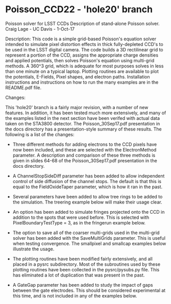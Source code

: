 # Poisson_CCD22 - 'hole20' branch
Poisson solver for LSST CCDs
Description of stand-alone Poisson solver.
Craig Lage - UC Davis - 1-Oct-17

Description: This code is a simple grid-based Poisson's equation solver intended to simulate pixel distortion effects in thick fully-depleted CCD's to be used in the LSST digital camera.  The code builds a 3D rectilinear grid to represent a portion of the CCD, assigns the appropriate charge densities and applied potentials, then solves Poisson's equation using multi-grid methods.  A 360^3 grid, which is adequate for most purposes solves in less than one minute on a typical laptop.  Plotting routines are available to plot the potentials, E-Fields, Pixel shapes, and electron paths.  Installation instructions and instructions on how to run the many examples are in the README.pdf file.


Changes:

This 'hole20' branch is a fairly major revision, with a number of new features.  In addition, it has been tested much more extensively, and many of the examples listed in the next section have been verifed with actual data taken on the STA3800 detector.  The Poisson_30Sep17.pdf presentation in the docs directory has a presentation-style summary of these results.  The following is a list of the changes:

* Three different methods for adding electrons to the CCD pixels have now been included, and these are selected with the ElectronMethod parameter.  A description and comparison of these three methods is given in slides 64-68 of the Poisson_30Sep17.pdf presentation in the docs directory.

* A ChannelStopSideDiff parameter has been added to allow independent control of side diffusion of the channel stops.  The default is that this is equal to the FieldOxideTaper parameter, which is how it ran in the past.

* Several parameters have been added to allow tree rings to be added to the simulation.  The treering example below will make their usage clear.

* An option has been added to simulate fringes projected onto the CCD in addition to the spots that were used before.  This is selected with PixelBoundaryTestType = 3, as in the fringerun example below.

* The option to save all of the coarser multi-grids used in the multi-grid solver has been added with the SaveMultiGrids parameter.  This is useful when testing convergence. The smallpixel and smallcap examples below illustrate the usage.

* The plotting routines have been modified fairly extensively, and all placed in a pysrc subdirectory.  Most of the subroutines used by these plotting routines have been collected in the pysrc/pysubs.py file.  This has eliminated a lot of duplication that was present in the past.

* A GateGap parameter has been added to study the impact of gaps between the gate electrodes.  This should be considered experimental at this time, and is not included in any of the examples below.
